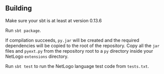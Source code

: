 ## Building

Make sure your sbt is at least at version 0.13.6

Run `sbt package`.

If compilation succeeds, `py.jar` will be created and the required dependencies will be copied to the root of the repository.  Copy all the `jar` files and `pyext.py` from the repository root to a `py` directory inside your NetLogo `extensions` directory.

Run `sbt test` to run the NetLogo language test code from `tests.txt`.
